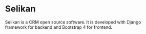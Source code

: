 # Selikan 

Selikan is a CRM open source software. It is developed with Django framework for backend and Bootstrap 4 for frontend. 

